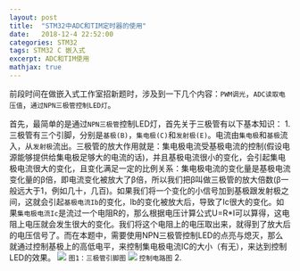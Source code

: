 ```yaml
---
layout: post
title:  "STM32中ADC和TIM定时器的使用"
date:   2018-12-4 22:52:00
categories: STM32
tags: STM32 C 嵌入式
excerpt: ADC和TIM使用
mathjax: true
---
```


前段时间在做嵌入式工作室招新题时，涉及到一下几个内容：`PWM调光`，`ADC读取电压值`，`通过NPN三极管控制LED灯`。

首先，最简单的是通过`NPN三极管`控制LED灯，首先关于三极管有以下基本知识：
    1.三极管有三个引脚，分别是`基极(B)`，`集电极(C)`和`发射极(E)`。电流由`集电极`和`基极`流入，从`发射极`流出。三极管的放大作用就是：集电极电流受基极电流的控制(假设电源能够提供给集电极足够大的电流的话)，并且基极电流很小的变化，会引起集电极电流很大的变化，且变化满足一定的比例关系：集电极电流的变化量是基极电流变化量的β倍，即电流变化被放大了β倍，所以我们把β叫做三极管的放大倍数(β一般远大于1，例如几十，几百)。如果我们将一个变化的小信号加到基极跟发射极之间，这就会引起`基极电流Ib`的变化，Ib的变化被放大后，导致了Ic很大的变化。如果`集电极电流Ic`是流过一个电阻R的，那么根据电压计算公式U=R*I可以算得，这电阻上电压就会发生很大的变化。我们将这个电阻上的电压取出来，就得到了放大后的电压信号了。而在本题中，需要使用NPN三极管控制LED的点亮与熄灭，那么就通过控制基极上的高低电平，来控制集电极电流IC的大小（有无），来达到控制LED的效果。
	![](https://i.imgur.com/UWe1tYk.jpg)
	`图1：三极管引脚图`
	![](https://i.imgur.com/K6ikYHj.png)
	`控制电路图`
	2.